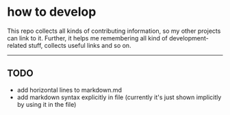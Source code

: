 # how to develop

This repo collects all kinds of contributing information, so my other projects can link to it.
Further, it helps me remembering all kind of development-related stuff, collects useful links and so on.

---

## TODO

* add horizontal lines to markdown.md
* add markdown syntax explicitly in file (currently it's just shown implicitly by using it in the file)
